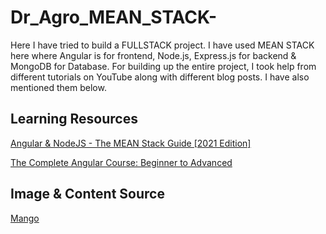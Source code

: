 # Dr_Agro_MEAN_STACK-

Here I have tried to build a FULLSTACK project. 
I have used MEAN STACK here where Angular is for frontend, Node.js, Express.js for backend & MongoDB for Database.
For building up the entire project, I took help from different tutorials on YouTube along with different blog posts. I have also mentioned them below.

## Learning Resources 
[Angular & NodeJS - The MEAN Stack Guide [2021 Edition]](https://www.udemy.com/course/angular-2-and-nodejs-the-practical-guide/)

[The Complete Angular Course: Beginner to Advanced](https://www.udemy.com/course/the-complete-angular-master-class/)

## Image & Content Source

[Mango](https://plantvillage.psu.edu/topics/mango/infos)

